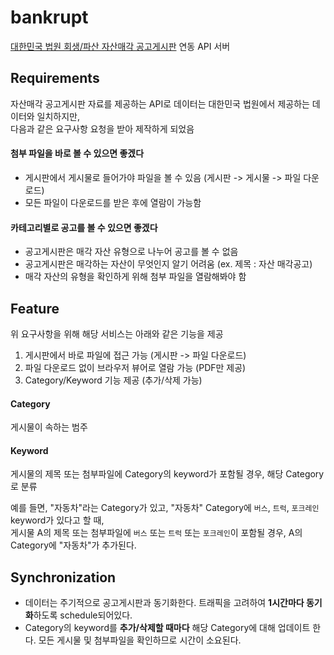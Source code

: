 # bankrupt
[대한민국 법원 회생/파산 자산매각 공고게시판](https://www.scourt.go.kr/portal/notice/realestate/RealNoticeList.work?pageIndex=1&searchWord=&bub_cd=) 연동 API 서버

## Requirements
자산매각 공고게시판 자료를 제공하는 API로 데이터는 대한민국 법원에서 제공하는 데이터와 일치하지만,  
다음과 같은 요구사항 요청을 받아 제작하게 되었음

#### 첨부 파일을 바로 볼 수 있으면 좋겠다
- 게시판에서 게시물로 들어가야 파일을 볼 수 있음 (게시판 -> 게시물 -> 파일 다운로드)
- 모든 파일이 다운로드를 받은 후에 열람이 가능함

#### 카테고리별로 공고를 볼 수 있으면 좋겠다
- 공고게시판은 매각 자산 유형으로 나누어 공고를 볼 수 없음
- 공고게시판은 매각하는 자산이 무엇인지 알기 어려움 (ex. 제목 : 자산 매각공고)
- 매각 자산의 유형을 확인하게 위해 첨부 파일을 열람해봐야 함

## Feature
위 요구사항을 위해 해당 서비스는 아래와 같은 기능을 제공
1. 게시판에서 바로 파일에 접근 가능 (게시판 -> 파일 다운로드)
2. 파일 다운로드 없이 브라우저 뷰어로 열람 가능 (PDF만 제공)
3. Category/Keyword 기능 제공 (추가/삭제 가능)

#### Category  
게시물이 속하는 범주

#### Keyword  
게시물의 제목 또는 첨부파일에 Category의 keyword가 포함될 경우, 해당 Category로 분류

예를 들면, "자동차"라는 Category가 있고, "자동차" Category에 `버스`, `트럭`, `포크레인` keyword가 있다고 할 때,  
게시물 A의 제목 또는 첨부파일에 `버스` 또는 `트럭` 또는 `포크레인`이 포함될 경우, A의 Category에 "자동차"가 추가된다.

## Synchronization
- 데이터는 주기적으로 공고게시판과 동기화한다. 트래픽을 고려하여 **1시간마다 동기화**하도록 schedule되어있다.
- Category의 keyword를 **추가/삭제할 때마다** 해당 Category에 대해 업데이트 한다. 모든 게시물 및 첨부파일을 확인하므로 시간이 소요된다.
